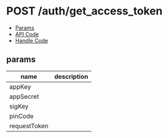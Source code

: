# POST /auth/get_access_token


- [Params](#params)
- [API Code](/src/endpoints/auth/get_access_token.js)
- [Handle Code](/src/handlers/web/auth/get_access_token.js)

## params


name|description
---|---
appKey|
appSecret|
sigKey|
pinCode|
requestToken|
